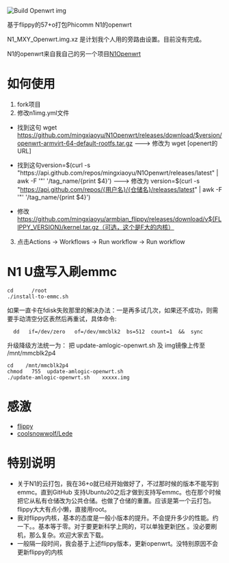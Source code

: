 ![Build Openwrt img](https://github.com/mingxiaoyu/N1imagebuilder/workflows/Build%20Openwrt%20img/badge.svg)

基于flippy的57+o打包Phicomm N1的openwrt

N1_MXY_Openwrt.img.xz 是计划我个人用的旁路由设置。目前没有完成。


N1的openwrt来自我自己的另一个项目[N1Openwrt](https://github.com/mingxiaoyu/N1Openwrt)

# 如何使用

1. fork项目
2. 修改n1img.yml文件 
  * 找到这句 wget  https://github.com/mingxiaoyu/N1Openwrt/releases/download/$version/openwrt-armvirt-64-default-rootfs.tar.gz
    ---> 修改为 wget [openert的URL]

  * 找到这句version=$(curl -s "https://api.github.com/repos/mingxiaoyu/N1Openwrt/releases/latest" | awk -F '"' '/tag_name/{print $4}')
    ---> 修改为 version=$(curl -s "https://api.github.com/repos/{用户名}/{仓储名}/releases/latest" | awk -F '"' '/tag_name/{print $4}')

  * 修改 https://github.com/mingxiaoyu/armbian_flippy/releases/download/v${FLIPPY_VERSION}/kernel.tar.gz（可选，这个是F大的内核）
3. 点击Actions -> Workflows -> Run workflow -> Run workflow

# N1 U盘写入刷emmc
```
cd      /root
./install-to-emmc.sh
```
如果一直卡在fdisk失败那里的解决办法：一是再多试几次，如果还不成功，则需要手动清空分区表然后再重试，具体命令:
```
  dd   if=/dev/zero   of=/dev/mmcblk2  bs=512  count=1  &&  sync
```

升级降级方法统一为：
把 update-amlogic-openwrt.sh 及 img镜像上传至  /mnt/mmcblk2p4
```
cd    /mnt/mmcblk2p4
chmod   755  update-amlogic-openwrt.sh
./update-amlogic-openwrt.sh    xxxxx.img
```

# 感激
 * [flippy](https://www.right.com.cn/forum/space-uid-285101.html)
 * [coolsnowwolf/Lede](https://github.com/coolsnowwolf/lede)

# 特别说明
  * 关于N1的云打包，我在36+o就已经开始做好了，不过那时候的版本不能写到emmc。直到GitHub 支持Ubuntu20之后才做到支持写emmc。也在那个时候把它从私有仓储改为公共仓储。也做了仓储的重置。应该是第一个云打包。flippy大大有点小懒，直接用root。
  * 我对flippy内核，基本的态度是一般小版本的提升。不会提升多少的性能。约一下。。基本等于零。对于要更新科学上网的，可以单独更新[IPK](https://github.com/mingxiaoyu/lede-ssr-plus) 。没必要刷机，那么复杂。欢迎大家去下载。
  * 一般隔一段时间，我会基于上述flippy版本，更新openwrt。没特别原因不会更新flippy的内核

